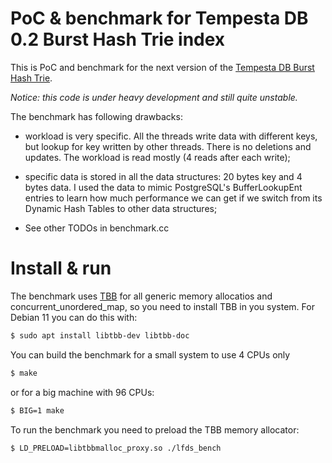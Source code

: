 # PoC & benchmark for Tempesta DB 0.2 Burst Hash Trie index

This is PoC and benchmark for the next version of the
[Tempesta DB Burst Hash Trie](https://github.com/tempesta-tech/tempesta/blob/master/db/core/htrie.c).

_Notice: this code is under heavy development and still quite unstable._

The benchmark has following drawbacks:

* workload is very specific. All the threads write data with different keys,
  but lookup for key written by other threads. There is no deletions and
  updates. The workload is read mostly (4 reads after each write);

* specific data is stored in all the data structures: 20 bytes key and 4 bytes
  data. I used the data to mimic PostgreSQL's BufferLookupEnt entries to learn
  how much performance we can get if we switch from its Dynamic Hash Tables to
  other data structures;

* See other TODOs in benchmark.cc


# Install & run

The benchmark uses [TBB](https://github.com/oneapi-src/oneTBB) for all generic memory
allocatios and concurrent_unordered_map, so you need to install TBB in you system.
For Debian 11 you can do this with:

```bash
$ sudo apt install libtbb-dev libtbb-doc
```

You can build the benchmark for a small system to use 4 CPUs only
```bash
$ make
```
or for a big machine with 96 CPUs:
```bash
$ BIG=1 make
```

To run the benchmark you need to preload the TBB memory allocator:
```bash
$ LD_PRELOAD=libtbbmalloc_proxy.so ./lfds_bench
```
